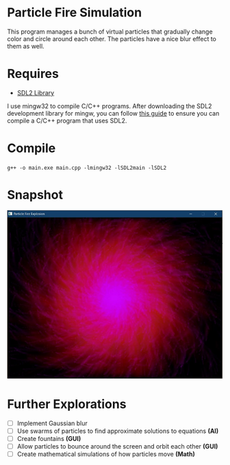 # Particle Fire Simulation
This program manages a bunch of virtual particles that gradually change color and circle around each other. The particles have a nice blur effect to them as well.

# Requires
- [SDL2 Library](https://www.libsdl.org/download-2.0.php)

I use mingw32 to compile C/C++ programs. After downloading the SDL2 development library for mingw, you can follow [this guide](http://lazyfoo.net/SDL_tutorials/lesson01/windows/mingw/index.php) to ensure you can compile a C/C++ program that uses SDL2. 

# Compile
`g++ -o main.exe main.cpp -lmingw32 -lSDL2main -lSDL2`

# Snapshot
![img](img.JPG)
# Further Explorations
- [ ] Implement Gaussian blur
- [ ] Use swarms of particles to find approximate solutions to equations **(AI)**
- [ ] Create fountains **(GUI)**
- [ ] Allow particles to bounce around the screen and orbit each other **(GUI)**
- [ ] Create mathematical simulations of how particles move **(Math)**
